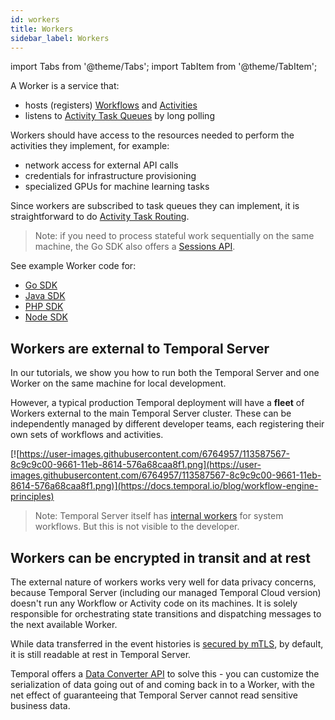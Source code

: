 ```yaml
---
id: workers
title: Workers
sidebar_label: Workers
---
```


import Tabs from '@theme/Tabs';
import TabItem from '@theme/TabItem';

A Worker is a service that:

- hosts (registers) [Workflows](/docs/concepts/workflows) and [Activities](/docs/concepts/activities)
- listens to [Activity Task Queues](/docs/concepts/task-queues) by long polling

Workers should have access to the resources needed to perform the activities they implement, for example:

- network access for external API calls
- credentials for infrastructure provisioning
- specialized GPUs for machine learning tasks

Since workers are subscribed to task queues they can implement, it is straightforward to do [Activity Task Routing](/docs/concepts/activities/#activity-task-routing-through-task-queues). 

> Note: if you need to process stateful work sequentially on the same machine, the Go SDK also offers a [Sessions API](https://docs.temporal.io/docs/go/sessions/).

See example Worker code for:

- [Go SDK](docs/go/workers)
- [Java SDK](docs/java/run-your-first-app-tutorial#the-worker)
- [PHP SDK](docs/php/workers)
- [Node SDK](docs/node/hello-world#worker)

## Workers are external to Temporal Server

In our tutorials, we show you how to run both the Temporal Server and one Worker on the same machine for local development.

However, a typical production Temporal deployment will have a **fleet** of Workers external to the main Temporal Server cluster. 
These can be independently managed by different developer teams, each registering their own sets of workflows and activities.

[![https://user-images.githubusercontent.com/6764957/113587567-8c9c9c00-9661-11eb-8614-576a68caa8f1.png](https://user-images.githubusercontent.com/6764957/113587567-8c9c9c00-9661-11eb-8614-576a68caa8f1.png)](https://docs.temporal.io/blog/workflow-engine-principles)

> Note: Temporal Server itself has [internal workers](https://docs.temporal.io/blog/workflow-engine-principles/#system-workflows-1910) for system workflows. 
> But this is not visible to the developer.

## Workers can be encrypted in transit and at rest

The external nature of workers works very well for data privacy concerns, because Temporal Server (including our managed Temporal Cloud version) doesn't run any Workflow or Activity code on its machines. 
It is solely responsible for orchestrating state transitions and dispatching messages to the next available Worker. 

While data transferred in the event histories is [secured by mTLS](https://docs.temporal.io/docs/server/security/#encryption-of-network-traffic), by default, it is still readable at rest in Temporal Server. 

Temporal offers a [Data Converter API](https://docs.temporal.io/docs/java/activities/#activity-interface) to solve this - you can customize the serialization of data going out of and coming back in to a Worker, with the net effect of guaranteeing that Temporal Server cannot read sensitive business data.
